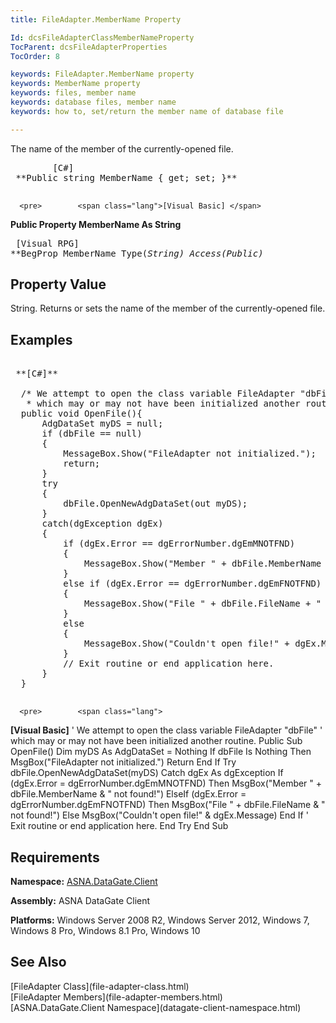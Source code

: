 ```yaml
---
title: FileAdapter.MemberName Property

Id: dcsFileAdapterClassMemberNameProperty
TocParent: dcsFileAdapterProperties
TocOrder: 8

keywords: FileAdapter.MemberName property
keywords: MemberName property
keywords: files, member name
keywords: database files, member name
keywords: how to, set/return the member name of database file

---
```


<span>The name of the member of the currently-opened file. </span> 
<pre>        <span class="lang">[C#]</span>
 **Public string MemberName { get; set; }** 
      </pre>
      <pre>        <span class="lang">[Visual Basic] </span>
 **Public Property MemberName As String** 
      </pre>
      <pre class="prettyprint">
        <span class="lang">[Visual RPG]</span>
 **BegProp MemberName Type(*String) Access(*Public)** 
      </pre>

## Property Value

String. Returns or sets the name of the member of the currently-opened file.
## Examples

<pre>        <span class="lang">
 **[C#]** 
        </span>
  /* We attempt to open the class variable FileAdapter "dbFile" 
   * which may or may not have been initialized another routine. */
  public void OpenFile(){
      AdgDataSet myDS = null;
      if (dbFile == null)
      {
          MessageBox.Show("FileAdapter not initialized.");
          return;
      }
      try
      {
          dbFile.OpenNewAdgDataSet(out myDS);
      }
      catch(dgException dgEx)
      {
          if (dgEx.Error == dgErrorNumber.dgEmMNOTFND)
          {
              MessageBox.Show("Member " + dbFile.MemberName + " not found!");
          }
          else if (dgEx.Error == dgErrorNumber.dgEmFNOTFND)
          {
              MessageBox.Show("File " + dbFile.FileName + " not found!");
          }
          else 
          {
              MessageBox.Show("Couldn't open file!" + dgEx.Message, "");
          } 
          // Exit routine or end application here.
      }
  }
 </pre>
      <pre>        <span class="lang">
 **[Visual Basic]** 
        </span>
  ' We attempt to open the class variable FileAdapter "dbFile" 
  ' which may or may not have been initialized another routine. 
  Public Sub OpenFile()
      Dim myDS As AdgDataSet = Nothing
      If dbFile Is Nothing Then
          MsgBox("FileAdapter not initialized.")
          Return
      End If
      Try
          dbFile.OpenNewAdgDataSet(myDS)
      Catch dgEx As dgException
          If (dgEx.Error = dgErrorNumber.dgEmMNOTFND) Then
              MsgBox("Member " + dbFile.MemberName &amp; " not found!")
          ElseIf (dgEx.Error = dgErrorNumber.dgEmFNOTFND) Then
              MsgBox("File " + dbFile.FileName &amp; " not found!")
          Else
              MsgBox("Couldn't open file!" &amp; dgEx.Message)
          End If
          ' Exit routine or end application here.
      End Try
  End Sub</pre>

## Requirements

**Namespace:** [ASNA.DataGate.Client](datagate-client-namespace.html) 

**Assembly:** ASNA DataGate Client

**Platforms:** Windows Server 2008 R2, Windows Server 2012, Windows 7, Windows 8 Pro, Windows 8.1 Pro, Windows 10
## See Also

<dl />
      [FileAdapter Class](file-adapter-class.html)
      <br />
      [FileAdapter Members](file-adapter-members.html)
      <br />
      [ASNA.DataGate.Client Namespace](datagate-client-namespace.html)  

